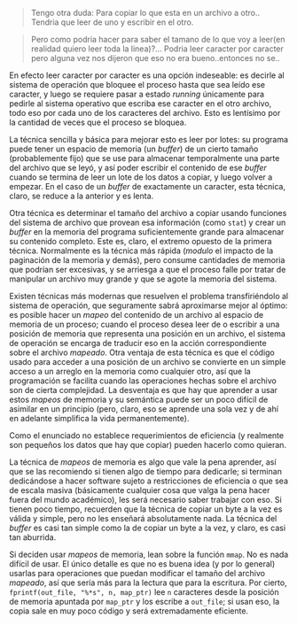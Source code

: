 > Tengo otra duda: Para copiar lo que esta en un archivo a otro.. Tendria que leer de uno y escribir en el otro.

> Pero como podria hacer para saber el tamano de lo que voy a leer(en realidad quiero leer toda la linea)?... Podria leer caracter por caracter pero alguna vez nos dijeron que eso no era bueno..entonces no se..

En efecto leer caracter por caracter es una opción indeseable: es decirle al sistema de operación que bloquee el proceso hasta que sea leído ese caracter, y luego se requiere pasar a estado *running* únicamente para pedirle al sistema operativo que escriba ese caracter en el otro archivo, todo eso por cada uno de los caracteres del archivo.  Esto es lentísimo por la cantidad de veces que el proceso se bloquea.

La técnica sencilla y básica para mejorar esto es leer por lotes: su programa puede tener un espacio de memoria (un *buffer*) de un cierto tamaño (probablemente fijo) que se use para almacenar temporalmente una parte del archivo que se leyó, y así poder escribir el contenido de ese *buffer* cuando se termina de leer un lote de los datos a copiar, y luego volver a empezar.  En el caso de un *buffer* de exactamente un caracter, esta técnica, claro, se reduce a la anterior y es lenta.

Otra técnica es determinar el tamaño del archivo a copiar usando funciones del sistema de archivo que provean esa información (como `stat`) y crear un *buffer* en la memoria del programa suficientemente grande para almacenar su contenido completo.  Este es, claro, el extremo opuesto de la primera técnica.  Normalmente es la técnica más rápida (*modulo* el impacto de la paginación de la memoria y demás), pero consume cantidades de memoria que podrían ser excesivas, y se arriesga a que el proceso falle por tratar de manipular un archivo muy grande y que se agote la memoria del sistema.

Existen técnicas más modernas que resuelven el problema transfiriéndolo al sistema de operación, que seguramente sabrá aproximarse mejor al óptimo: es posible hacer un *mapeo* del contenido de un archivo al espacio de memoria de un proceso; cuando el proceso desea leer de o escribir a una posición de memoria que representa una posición en un archivo, el sistema de operación se encarga de traducir eso en la acción correspondiente sobre el archivo *mapeado*.  Otra ventaja de esta técnica es que el código usado para acceder a una posición de un archivo se convierte en un simple acceso a un arreglo en la memoria como cualquier otro, así que la programación se facilita cuando las operaciones hechas sobre el archivo son de cierta complejidad.  La desventaja es que hay que aprender a usar estos *mapeos* de memoria y su semántica puede ser un poco difícil de asimilar en un principio (pero, claro, eso se aprende una sola vez y de ahí en adelante simplifica la vida permanentemente).

Como el enunciado no establece requerimientos de eficiencia (y realmente son pequeños los datos que hay que copiar) pueden hacerlo como quieran.

La técnica de *mapeos* de memoria es algo que vale la pena aprender, así que se las recomiendo si tienen algo de tiempo para dedicarle; si terminan dedicándose a hacer software sujeto a restricciones de eficiencia o que sea de escala masiva (básicamente cualquier cosa que valga la pena hacer fuera del mundo académico), les será necesario saber trabajar con eso.  Si tienen poco tiempo, recuerden que la técnica de copiar un byte a la vez es válida y simple, pero no les enseñará absolutamente nada.  La técnica del *buffer* es casi tan simple como la de copiar un byte a la vez, y claro, es casi tan aburrida.

Si deciden usar *mapeos* de memoria, lean sobre la función `mmap`.  No es nada difícil de usar.  El único detalle es que no es buena idea (y por lo general) usarlas para operaciones que puedan modificar el tamaño del archivo *mapeado*, así que sería más para la lectura que para la escritura.  Por cierto, `fprintf(out_file, "%*s", n, map_ptr)` lee `n` caracteres desde la posición de memoria apuntada por `map_ptr` y los escribe a `out_file`; si usan eso, la copia sale en muy poco código y será extremadamente eficiente.

